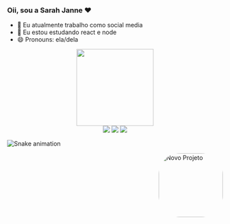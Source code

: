 ### Oii, sou a Sarah Janne ♥

- 🔭 Eu atualmente trabalho como social media
- 🌱 Eu estou estudando react e node
- 😄 Pronouns: ela/dela

 <div align="center">
  <a href="https://www.instagram.com/sarahj.tech/">
  <img height="180em" src="https://github-readme-stats.vercel.app/api?username=sarahjanne&show_icons=true&theme=dracula&include_all_commits=true&count_private=true"/>
  </div>
 
  <div align="center"> 
   <a href="https://instagram.com/sarahj.tech" target="_blank"><img src="https://img.shields.io/badge/Instagram-E4405F?style=for-the-badge&logo=instagram&logoColor=white" target="_blank"></a>
   <a href = "mailto:sarahjdias@dias.com"><img src="https://img.shields.io/badge/-Gmail-%23333?style=for-the-badge&logo=gmail&logoColor=white" target="_blank"></a>
   <a href="https://www.linkedin.com/in/sarah-janne-844300179/" target="_blank"><img src="https://img.shields.io/badge/-LinkedIn-%230077B5?style=for-the-badge&logo=linkedin&logoColor=white" target="_blank"></a> 
  
  </div>


  ![Snake animation](https://github.com/sarahjanne/sarahjanne/blob/output/github-contribution-grid-snake.svg)
 <div>
  <img align="right" alt="Novo Projeto" height="150" style="border-radius:50px;" src="https://media.discordapp.net/attachments/953420371946770465/953420461289635951/Novo_Projeto.gif">
 </div>
